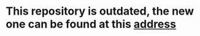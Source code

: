 
# This repository is outdated, the new one can be found at this [address](https://github.com/AnonymousSubmissionEuroCrypt2021/A-Deeper-Look-at-Machine-Learning-Based-Cryptanalysis) 
